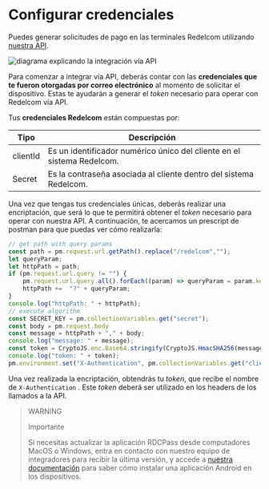 # Configurar credenciales

Puedes generar solicitudes de pago en las terminales Redelcom utilizando [nuestra API](https://api-dev.redelcom.cl:20010/v2).

</center>

![diagrama explicando la integración vía API](/images/Redelcom/integrate-via-API.png)

</center>



Para comenzar a integrar vía API, deberás contar con las **credenciales que te fueron otorgadas por correo electrónico** al momento de solicitar el dispositivo. Estas te ayudarán a generar el *token* necesario para operar con Redelcom vía API. 

Tus **credenciales Redelcom** están compuestas por:

| Tipo | Descripción |
|---|---|
| clientId | Es un identificador numérico único del cliente en el sistema Redelcom.  |
| Secret | Es la contraseña asociada al cliente dentro del sistema Redelcom. |


Una vez que tengas tus credenciales únicas, deberás realizar una encriptación, que será lo que te permitirá obtener el *token* necesario para operar con nuestra API. A continuación, te acercamos un prescript de postman para que puedas ver cómo realizarla:


```javascript
// get path with query params
const path = pm.request.url.getPath().replace("/redelcom","");
let queryParam;
let httpPath = path;
if (pm.request.url.query != "") {
    pm.request.url.query.all().forEach((param) => queryParam = param.key + "=" +  param.value);
    httpPath +=  "?" + queryParam;
}
console.log("httpPath: " + httpPath);
// execute algorithm
const SECRET_KEY = pm.collectionVariables.get("secret");
const body = pm.request.body
const message = httpPath + "," + body;
console.log("message: " + message);
const token = CryptoJS.enc.Base64.stringify(CryptoJS.HmacSHA256(message, SECRET_KEY));
console.log("token: " + token);
pm.environment.set("X-Authentication", pm.collectionVariables.get("clientId") + ";" + token);
```

Una vez realizada la encriptación, obtendrás tu *token*, que recibe el nombre de `X-Authentication` . Este *token* deberá ser utilizado en los headers de los llamados a la API. 

> WARNING
>
> Importante
>
> Si necesitas actualizar la aplicación RDCPass desde computadores MacOS o Windows, entra en contacto con nuestro equipo de integradores para recibir la última versión, y accede a [nuestra documentación](/developers/es/docs/redelcom/how-tos/install-app-android-macos-windows) para saber cómo instalar una aplicación Android en los dispositivos. 